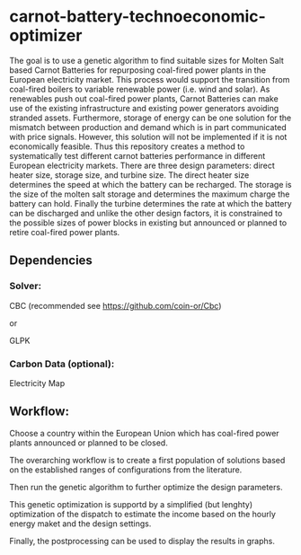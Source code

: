 # carnot-battery-technoeconomic-optimizer

The goal is to use a genetic algorithm to find suitable sizes for Molten Salt based Carnot Batteries for repurposing coal-fired power plants in the European electricity market. This process would support the transition from coal-fired boilers to variable renewable power (i.e. wind and solar). As renewables push out coal-fired power plants, Carnot Batteries can make use of the existing infrastructure and existing power generators avoiding stranded assets. Furthermore, storage of energy can be one solution for the mismatch between production and demand which is in part communicated with price signals. However, this solution will not be implemented if it is not economically feasible. Thus this repository creates a method to systematically test different carnot batteries performance in different European electricity markets. There are three design parameters: direct heater size, storage size, and turbine size. The direct heater size determines the speed at which the battery can be recharged. The storage is the size of the molten salt storage and determines the maximum charge the battery can hold. Finally the turbine determines the rate at which the battery can be discharged and unlike the other design factors, it is constrained to the possible sizes of power blocks in existing but announced or planned to retire coal-fired power plants.

## Dependencies 
### Solver:

CBC (recommended see https://github.com/coin-or/Cbc)

or

GLPK

### Carbon Data (optional):


Electricity Map


## Workflow:

Choose a country within the European Union which has coal-fired power plants announced or planned to be closed.

The overarching workflow is to create a first population of solutions based on the established ranges of configurations from the literature. 

Then run the genetic algorithm to further optimize the design parameters. 

This genetic optimization is supportd by a simplified (but lenghty) optimization of the dispatch to estimate the income based on the hourly energy maket and the design settings.

Finally, the postprocessing can be used to display the results in graphs.
